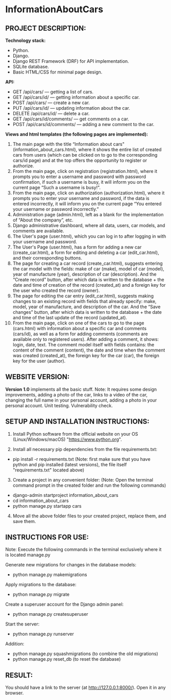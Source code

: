 # InformationAboutCars
## PROJECT DESCRIPTION:
**Technology stack:**
- Python.
- Django.
- Django REST Framework (DRF) for API implementation.
- SQLite database.
- Basic HTML/CSS for minimal page design.

**API:**
- GET /api/cars/ — getting a list of cars.
- GET /api/cars/id/ — getting information about a specific car.
- POST /api/cars/ — create a new car.
- PUT /api/cars/id/ — updating information about the car.
- DELETE /api/cars/id/ — delete a car.
- GET /api/cars/id/comments/ — get comments on a car.
- POST /api/cars/id/comments/ — adding a new comment to the car.

**Views and html templates (the following pages are implemented):**
1. The main page with the title “Information about cars" (information_about_cars.html), where it shows the entire list of created cars from users (which can be clicked on to go to the corresponding cars/id page) and at the top offers the opportunity to register or authorize.
2. From the main page, click on registration (registration.html), where it prompts you to enter a username and password with password confirmation, if such a username is busy, it will inform you on the current page “Such a username is busy!".
3. From the main page, click on authorization (authorization.html), where it prompts you to enter your username and password, if the data is entered incorrectly, it will inform you on the current page “You entered your username or password incorrectly.”
4. Administration page (admin.html), left as a blank for the implementation of “About the company”, etc.
5. Django administrative dashboard, where all data, users, car models, and comments are available.
6. The User's page (user.html), which you can log in to after logging in with your username and password. 
7. The User's Page (user.html), has a form for adding a new car (create_car.html), a form for editing and deleting a car (edit_car.html), and their corresponding buttons.
8. The page for creating a car record (create_car.html), suggests entering the car model with the fields: make of car (make), model of car (model), year of manufacture (year), description of car (description). And the “Create record” button, after which data is written to the database + the date and time of creation of the record (created_at) and a foreign key for the user who created the record (owner).
9. The page for editing the car entry (edit_car.html), suggests making changes to an existing record with fields that already specify: make, model, year of manufacture, and description of the car. And the “Save changes” button, after which data is written to the database + the date and time of the last update of the record (updated_at).
10. From the main page, click on one of the cars to go to the page (cars.html) with information about a specific car and comments (cars/id), as well as a form for adding comments (comments are available only to registered users). After adding a comment, it shows: login, date, text. The comment model itself with fields contains: the content of the comment (content), the date and time when the comment was created (created_at), the foreign key for the car (car), the foreign key for the user (author).

## WEBSITE VERSION:
**Version 1.0** implements all the basic stuff. Note: It requires some design improvements, adding a photo of the car, links to a video of the car, changing the full name in your personal account, adding a photo in your personal account. Unit testing. Vulnerability check.

## SETUP AND INSTALLATION INSTRUCTIONS:
1. Install Python software from the official website on your OS (Linux/Windows/macOS) "https://www.python.org". 

2. Install all necessary pip dependencies from the file requirements.txt:
- pip install -r requirements.txt (Note: first make sure that you have python and pip installed (latest versions), the file itself "requirements.txt" located above)

3. Create a project in any convenient folder:
(Note: Open the terminal command prompt in the created folder and run the following commands)
- django-admin startproject information_about_cars
- cd information_about_cars
- python manage.py startapp cars

4. Move all the above folder files to your created project, replace them, and save them.

## INSTRUCTIONS FOR USE:
Note: Execute the following commands in the terminal exclusively where it is located manage.py

Generate new migrations for changes in the database models:
- python manage.py makemigrations

Apply migrations to the database:
- python manage.py migrate

Create a superuser account for the Django admin panel:
- python manage.py createsuperuser

Start the server:
- python manage.py runserver

Addition:
- python manage.py squashmigrations (to combine the old migrations)
- python manage.py reset_db (to reset the database)


## RESULT:
You should have a link to the server (at http://127.0.0.1:8000/). Open it in any browser.
